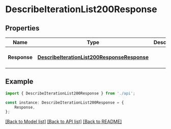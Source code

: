 # DescribeIterationList200Response


## Properties

Name | Type | Description | Notes
------------ | ------------- | ------------- | -------------
**Response** | [**DescribeIterationList200ResponseResponse**](DescribeIterationList200ResponseResponse.md) |  | [optional] [default to undefined]

## Example

```typescript
import { DescribeIterationList200Response } from './api';

const instance: DescribeIterationList200Response = {
    Response,
};
```

[[Back to Model list]](../README.md#documentation-for-models) [[Back to API list]](../README.md#documentation-for-api-endpoints) [[Back to README]](../README.md)
